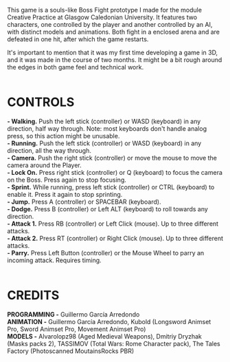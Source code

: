This game is a souls-like Boss Fight prototype I made for the module Creative Practice at Glasgow Caledonian University. It features two characters, one controlled by the player and another controlled by an AI, with distinct models and animations. Both fight in a enclosed arena and are defeated in one hit, after which the game restarts.

It's important to mention that it was my first time developing a game in 3D, and it was made in the course of two months. It might be a bit rough around the edges in both game feel and technical work.
<br/>
<br/>
# **CONTROLS**
**- Walking.** Push the left stick (controller) or WASD (keyboard) in any direction, half way through. Note: most keyboards don't handle analog press, so this action might be unusable. <br/>
**- Running.** Push the left stick (controller) or WASD (keyboard) in any direction, all the way through. <br/>
**- Camera.** Push the right stick (controller) or move the mouse to move the camera around the Player. <br/>
**- Lock On.** Press right stick (controller) or Q (keyboard) to focus the camera on the Boss. Press again to stop focusing. <br/>
**- Sprint.** While running, press left stick (controller) or CTRL (keyboard) to enable it. Press it again to stop sprinting. <br/>
**- Jump.** Press A (controller) or SPACEBAR (keyboard). <br/>
**- Dodge.** Press B (controller) or Left ALT (keyboard) to roll towards any direction. <br/>
**- Attack 1.** Press RB (controller) or Left Click (mouse). Up to three different attacks. <br/>
**- Attack 2.** Press RT (controller) or Right Click (mouse). Up to three different attacks. <br/>
**- Parry.** Press Left Button (controller) or the Mouse Wheel to parry an incoming attack. Requires timing.
<br/>
<br/>
# **CREDITS**
**PROGRAMMING -** Guillermo García Arredondo <br/>
**ANIMATION -** Guillermo García Arredondo, Kubold (Longsword Animset Pro, Sword Animset Pro, Movement Animset Pro) <br/>
**MODELS -** Alvarolopz98 (Aged Medieval Weapons), Dmitriy Dryzhak (Masks packs 2), TASSIMOV (Total Wars: Rome Character pack), The Tales Factory (Photoscanned MoutainsRocks PBR)
